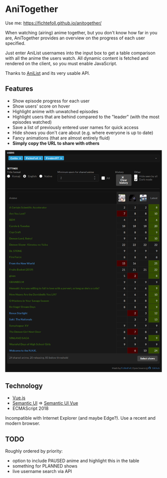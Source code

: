 # AniTogether

Use me: <https://fichtefoll.github.io/anitogether/>

When watching (airing) anime together,
but you don't know how far in you are,
AniTogether provides an overview
on the progress of each user specified.

Just enter AniList usernames into the input box
to get a table comparison with all the anime the users watch.
All dynamic content is fetched and rendered on the client,
so you must enable JavaScript.

Thanks to [AniList][] and its very usable API.

[AniList]: https://anilist.co/


## Features

- Show episode progress for each user
- Show users' score on hover
- Highlight anime with unwatched episodes
- Highlight users that are behind compared to the "leader"
  (with the most episodes watched)
- Save a list of previously entered user names for quick access
- Hide shows you don't care about
  (e.g. where everyone is up to date)
- Fancy animations (that are almost entirely fluid)
- **Simply copy the URL to share with others**

![Screenshot](./screenshot.png)

## Technology

- [Vue.js](https://vuejs.org/)
- [Semantic UI](https://semantic-ui.com/)
  => [Semantic UI Vue](https://semantic-ui-vue.github.io)
- ECMAScript 2018

Incompatible with Internet Explorer (and maybe Edge?).
Use a recent and modern browser.


## TODO

Roughly ordered by priority:

- option to include PAUSED anime and highlight this in the table
- something for PLANNED shows
- live username search via API
